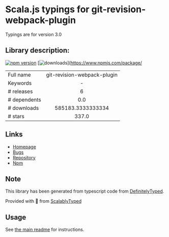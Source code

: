 
# Scala.js typings for git-revision-webpack-plugin

Typings are for version 3.0

## Library description:
[![npm version](https://badge.fury.io/js/git-revision-webpack-plugin.svg)](https://badge.fury.io/js/git-revision-webpack-plugin) [![downloads](https://img.shields.io/npm/dm/git-revision-webpack-plugin.svg?style=flat-square)](https://www.npmjs.com/package/

|                    |                 |
| ------------------ | :-------------: |
| Full name          | git-revision-webpack-plugin |
| Keywords           | - |
| # releases         | 6 |
| # dependents       | 0.0 |
| # downloads        | 585183.3333333334 |
| # stars            | 337.0 |

## Links
- [Homepage](https://github.com/pirelenito/git-revision-webpack-plugin)
- [Bugs](https://github.com/pirelenito/git-revision-webpack-plugin/issues)
- [Repository](https://github.com/pirelenito/git-revision-webpack-plugin)
- [Npm](https://www.npmjs.com/package/git-revision-webpack-plugin)
    


## Note
This library has been generated from typescript code from [DefinitelyTyped](https://definitelytyped.org).

Provided with :purple_heart: from [ScalablyTyped](https://github.com/oyvindberg/ScalablyTyped)

## Usage
See [the main readme](../../readme.md) for instructions.


